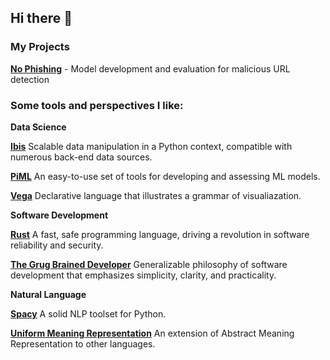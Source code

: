 ## Hi there 👋
<!--
Here are some ideas to get you started:

- 🔭 I’m currently working on ...
- 🌱 I’m currently learning ...
- 👯 I’m looking to collaborate on ...
- 🤔 I’m looking for help with ...
- 💬 Ask me about ...
- 📫 How to reach me: ...
- 😄 Pronouns: ...
- ⚡ Fun fact: ...
-->

### My Projects

**[No Phishing](https://github.com/neal-logan/no-phishing)** - Model development and evaluation for malicious URL detection


### Some tools and perspectives I like:

**Data Science**

**[Ibis](https://github.com/ibis-project)** Scalable data manipulation in a Python context, compatible with numerous back-end data sources.

**[PiML](https://github.com/SelfExplainML/PiML-Toolbox)** An easy-to-use set of tools for developing and assessing ML models.

**[Vega](https://altair-viz.github.io/)** Declarative language that illustrates a grammar of visualiazation.

**Software Development**

**[Rust](https://www.rust-lang.org/)** A fast, safe programming language, driving a revolution in software reliability and security.

**[The Grug Brained Developer](https://grugbrain.dev/)** Generalizable philosophy of software development that emphasizes simplicity, clarity, and practicality.

**Natural Language**

**[Spacy](https://spacy.io/)** A solid NLP toolset for Python.

**[Uniform Meaning Representation](https://umr4nlp.github.io/web/)** An extension of Abstract Meaning Representation to other languages.
